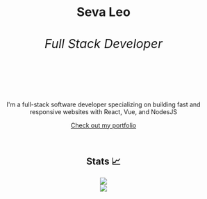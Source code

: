 <h1 align="center" color="red">Seva Leo <span><h6>Full Stack Developer</h6></span></h1>
<br>
<br>
<p align="center">I'm a full-stack software developer specializing on building fast and responsive websites with React, Vue, and NodesJS</p>
<p align="center"><a align="center" href="https://sleo.dev/portfolio"> Check out my portfolio</a></p>

<br>




<div align="center">
  
## Stats 📈
<img 
  src="https://github-readme-stats.vercel.app/api/top-langs/?username=sevleo&theme=react&layout=compact"
/>
</br>
<img
  src="https://github-readme-streak-stats.herokuapp.com/?user=sevleo&theme=vue-dark&hide_border=true"
/>
<br/>
</div>

[React.js]: https://img.shields.io/badge/React-20232A?style=for-the-badge&logo=react&logoColor=61DAFB
[React-url]: https://reactjs.org/
[Vue.js]: https://img.shields.io/badge/vue.js-20232A?style=for-the-badge&logo=vue.js
[Vue-url]: https://vuejs.org
[Node.js]: https://img.shields.io/badge/Node.js-20232A?style=for-the-badge&logo=nodedotjs&logoColor=#5FA04E
[Node-url]: https://nodejs.org/en
[Typescript]: https://img.shields.io/badge/Typescript-20232A?style=for-the-badge&logo=typescript&logoColor=#3178C6
[Typescript-url]: https://www.typescriptlang.org/
[Javascript]: https://img.shields.io/badge/Javascript-20232A?style=for-the-badge&logo=javascript&logoColor=#F7DF1E
[Javascript-url]: https://www.javascript.com/
[TailwindCSS]: https://img.shields.io/badge/tailwindcss-20232A?style=for-the-badge&logo=tailwindcss&logoColor=#06B6D4
[TailwindCSS-url]: https://tailwindcss.com/
[MongoDB]: https://img.shields.io/badge/mongodb-20232A?logo=mongodb&style=for-the-badge
[MongoDB-url]: https://www.mongodb.com/
[MySQL]: https://img.shields.io/badge/mysql-20232A?style=for-the-badge&logo=mysql
[MySQL-url]:  https://www.mysql.com
[Git]: https://img.shields.io/badge/git-20232A?style=for-the-badge&logo=git
[Git-url]: https://git-scm.com/
[Github]: https://img.shields.io/badge/github-20232A?style=for-the-badge&logo=github
[Github-url]: https://github.com/
[visualstudiocode]: https://img.shields.io/badge/VSCode-20232A?style=for-the-badge&logo=visualstudiocode
[visualstudiocode-url]: https://code.visualstudio.com/
[npm]: https://img.shields.io/badge/npm-20232A?style=for-the-badge&logo=npm
[npm-url]: https://www.npmjs.com/
[webpack]: https://img.shields.io/badge/webpack-20232A?style=for-the-badge&logo=webpack
[webpack-url]: https://webpack.js.org/
[Python]: https://img.shields.io/badge/Python-20232A?style=for-the-badge&logo=Python
[Python-url]: https://www.python.org/
[HTML5]: https://img.shields.io/badge/HTML5-20232A?style=for-the-badge&logo=HTML5
[CSS3]: https://img.shields.io/badge/CSS3-20232A?style=for-the-badge&logo=CSS3
[Adaptableio]: https://img.shields.io/badge/Adaptable.io-20232A?style=for-the-badge&logo=Adaptable.io
[Adaptableio-url]: https://adaptable.io/
[Netlify]: https://img.shields.io/badge/Netlify-20232A?style=for-the-badge&logo=Netlify
[Netlify-url]: https://www.netlify.com/

[Jest]: https://img.shields.io/badge/Jest-20232A?style=for-the-badge&logo=Jest
[Jest-url]: https://www.netlify.com/
[DNDKit]: https://img.shields.io/badge/DND%20Kit-20232A?style=for-the-badge&logo=DNDKit
[DNDKit-url]: https://dndkit.com/
[ExpressJs]: https://img.shields.io/badge/express-20232A?logo=express&style=for-the-badge
[ExpressJs-url]: https://expressjs.com
[MongooseJs]: https://img.shields.io/badge/Mongoose.js-20232A?style=for-the-badge&logo=Mongoose
[MongooseJs-url]: https://mongoosejs.com/
[PassportJs]: https://img.shields.io/badge/Passport.js-20232A?style=for-the-badge&logo=Passport
[PassportJs-url]: https://www.passportjs.org/
[datefns]: https://img.shields.io/badge/datefns-20232A?style=for-the-badge&logo=datefns
[datefns-url]: https://date-fns.org/
[SocketIo]: https://img.shields.io/badge/socket.io-20232A?style=for-the-badge&logo=socketdotio
[SocketIo-url]: https://socket.io/
[WebSockets]: https://img.shields.io/badge/WebSockets-20232A?style=for-the-badge&logo=websocket
[WebSockets-url]: https://developer.mozilla.org/en-US/docs/Web/API/WebSockets_API
